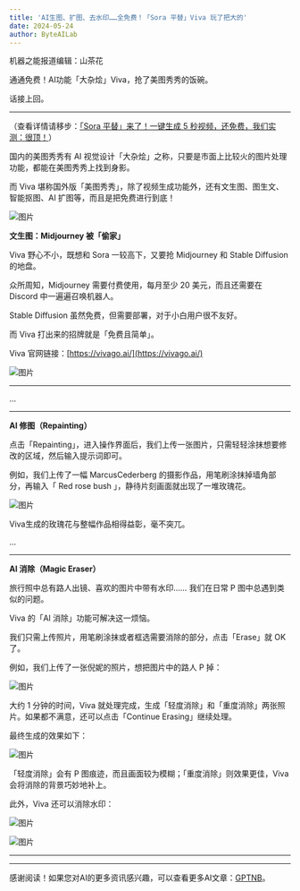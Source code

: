 ```yaml
---
title: 'AI生图、扩图、去水印……全免费！「Sora 平替」Viva 玩了把大的'
date: 2024-05-24
author: ByteAILab
---
```


机器之能报道编辑：山茶花

通通免费！AI功能「大杂烩」Viva，抢了美图秀秀的饭碗。

话接上回。

---
（查看详情请移步：[「Sora 平替」来了！一键生成 5 秒视频，还免费，我们实测：很顶！](http://mp.weixin.qq.com/s?__biz=MzUyODA3MDUwMA==&amp;mid=2247519426&amp;idx=1&amp;sn=2ec8366bd2d752e47012153cd066124d&amp;chksm=fa772ec9cd00a7df1ed307c6e01f25d71c4d94a7f15296f71932f45b025c9613c0336d90a2aa&amp;scene=21#wechat_redirect)）

国内的美图秀秀有 AI 视觉设计「大杂烩」之称，只要是市面上比较火的图片处理功能，都能在美图秀秀上找到身影。

而 Viva 堪称国外版「美图秀秀」，除了视频生成功能外，还有文生图、图生文、智能抠图、AI 扩图等，而且是把免费进行到底！

![图片](https://image.jiqizhixin.com/uploads/editor/b6295d01-24c1-49a3-bb2b-386158164f54/640.jpeg)

**文生图：Midjourney 被「偷家」**

Viva 野心不小，既想和 Sora 一较高下，又要抢 Midjourney 和 Stable Diffusion 的地盘。

众所周知，Midjourney 需要付费使用，每月至少 20 美元，而且还需要在 Discord 中一遍遍召唤机器人。

Stable Diffusion 虽然免费，但需要部署，对于小白用户很不友好。

而 Viva 打出来的招牌就是「免费且简单」。

Viva 官网链接：[https://vivago.ai/](https://vivago.ai/)

![图片](https://image.jiqizhixin.com/uploads/editor/cb0103b2-efca-4622-8bde-55d3a64e3623/640.png)

---

...

---

**AI 修图（Repainting）**

点击「Repainting」，进入操作界面后，我们上传一张图片，只需轻轻涂抹想要修改的区域，然后输入提示词即可。

例如，我们上传了一幅 MarcusCederberg 的摄影作品，用笔刷涂抹掉墙角部分，再输入「 Red rose bush 」，静待片刻画面就出现了一堆玫瑰花。

![图片](https://image.jiqizhixin.com/uploads/editor/cf86c287-0a68-434b-8028-d7597eced8ca/640.png)

Viva生成的玫瑰花与整幅作品相得益彰，毫不突兀。

...

---

**AI 消除（Magic Eraser）**

旅行照中总有路人出镜、喜欢的图片中带有水印…… 我们在日常 P 图中总遇到类似的问题。

Viva 的「AI 消除」功能可解决这一烦恼。

我们只需上传照片，用笔刷涂抹或者框选需要消除的部分，点击「Erase」就 OK 了。

例如，我们上传了一张倪妮的照片，想把图片中的路人 P 掉：

![图片](https://image.jiqizhixin.com/uploads/editor/a12d2210-a375-472e-8504-29f06229558f/640.png)

大约 1 分钟的时间，Viva 就处理完成，生成「轻度消除」和「重度消除」两张照片。如果都不满意，还可以点击「Continue Erasing」继续处理。

最终生成的效果如下：

![图片](https://image.jiqizhixin.com/uploads/editor/0e8dacaa-7147-4987-b7a6-59fdeb93c49a/640.png)

「轻度消除」会有 P 图痕迹，而且画面较为模糊；「重度消除」则效果更佳，Viva 会将消除的背景巧妙地补上。

此外，Viva 还可以消除水印：

![图片](https://image.jiqizhixin.com/uploads/editor/bf3c479f-e4f0-4530-b60c-212b4ffbd837/640.png)

![图片](https://image.jiqizhixin.com/uploads/editor/1c93a074-6f2b-4306-a689-73868ee9d13c/640.png)

---
---
感谢阅读！如果您对AI的更多资讯感兴趣，可以查看更多AI文章：[GPTNB](https://gptnb.com)。